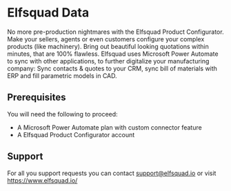 # Elfsquad Data

 No more pre-production nightmares with the Elfsquad Product Configurator. Make your sellers, agents or even customers configure your complex products (like machinery). Bring out beautiful looking quotations within minutes, that are 100% flawless. Elfsquad uses Microsoft Power Automate to sync with other applications, to further digitalize your manufacturing company: Sync contacts & quotes to your CRM, sync bill of materials with ERP and fill parametric models in CAD. 

## Prerequisites

You will need the following to proceed:

* A Microsoft Power Automate plan with custom connector feature
* A Elfsquad Product Configurator account

## Support 

For all you support requests you can contact support@elfsquad.io or visit  https://www.elfsquad.io/ 
